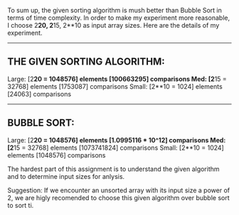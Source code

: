 To sum up, the given sorting algorithm is mush better than Bubble Sort in terms of time complexity. In order to make my experiment more reasonable, I choose 2**20, 2**15, 2**10 as input array sizes. Here are the details of my experiment.

---------------------
THE GIVEN SORTING ALGORITHM:
---------------------
Large:    [2**20 = 1048576] elements     [100663295] comparisons
Med:      [2**15 = 32768] elements       [1753087] comparisons
Small:    [2**10 = 1024] elements        [24063] comparisons

---------------------
BUBBLE SORT:
---------------------
Large:    [2**20 = 1048576] elements     [1.0995116 * 10^12] comparisons
Med:      [2**15 = 32768] elements       [1073741824] comparisons
Small:    [2**10 = 1024] elements        [1048576] comparisons

The hardest part of this assignment is to understand the given algorithm and to determine input sizes for anlysis.

Suggestion:
If we encounter an unsorted array with its input size a power of 2, we are higly recomended to choose this given algorithm over bubble sort to sort ti.

